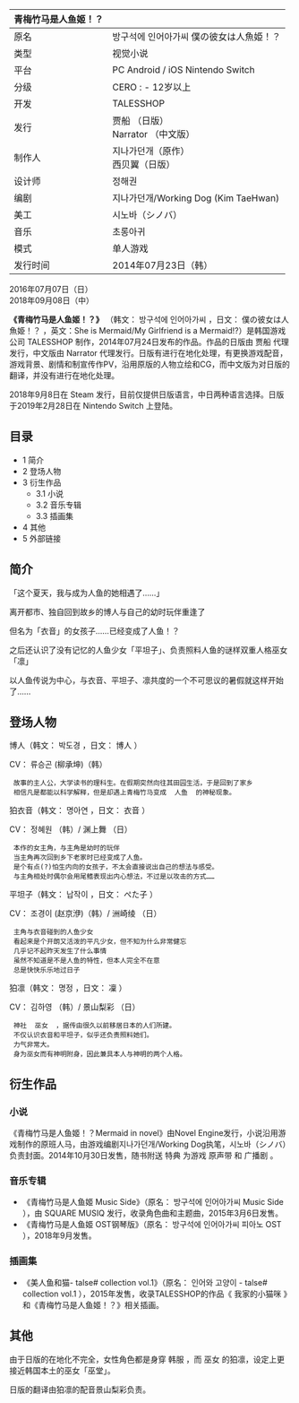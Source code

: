 |  青梅竹马是人鱼姬！？  ||
|---|---|
|原名  |  방구석에 인어아가씨  僕の彼女は人魚姫！？   |
|类型  |  视觉小说   |
|平台  |  PC  Android  /  iOS  Nintendo Switch   |
|分级  |    CERO  :    \- 12岁以上|
|开发  |  TALESSHOP   |
|发行  |  贾船  （日版）   <br>Narrator  （中文版）  |
|制作人  |  지나가던개（原作）   <br>西贝翼（日版）  |
|设计师  |  정해권   |
|编剧  |  지나가던개/Working Dog (Kim TaeHwan)   |
|美工  |  시노바（シノバ）   |
|音乐  |  초롱아귀   |
|模式  |  单人游戏   |
|发行时间  |  2014年07月23日（韩）   |
2016年07月07日（日）  
2018年09月08日（中）  
  
**《青梅竹马是人鱼姬！？》** （韩文：  방구석에 인어아가씨  ，日文：  僕の彼女は人魚姫！？  ，英文：She is Mermaid/My
Girlfriend is a Mermaid!?）是韩国游戏公司  TALESSHOP  制作，2014年07月24日发布的作品。作品的日版由  贾船
代理发行，中文版由  Narrator
代理发行。日版有进行在地化处理，有更换游戏配音，游戏背景、剧情和制宣传作PV，沿用原版的人物立绘和CG，而中文版为对日版的翻译，并没有进行在地化处理。

2018年9月8日在  Steam  发行，目前仅提供日版语言，中日两种语言选择。日版于2019年2月28日在  Nintendo Switch  上登陆。

##  目录

  * 1  简介 
  * 2  登场人物 
  * 3  衍生作品 
    * 3.1  小说 
    * 3.2  音乐专辑 
    * 3.3  插画集 
  * 4  其他 
  * 5  外部链接 

##  简介

「这个夏天，我与成为人鱼的她相遇了……」

离开都市、独自回到故乡的博人与自己的幼时玩伴重逢了

但名为「衣音」的女孩子……已经变成了人鱼！？

之后还认识了没有记忆的人鱼少女「平坦子」、负责照料人鱼的谜样双重人格巫女「凛」

以人鱼传说为中心，与衣音、平坦子、凛共度的一个不可思议的暑假就这样开始了……

##  登场人物

博人（韩文：  박도경  ，日文：  博人  ）

CV：  류승곤  (柳承坤)（韩）

     故事的主人公，大学读书的理科生。在假期突然向往其田园生活，于是回到了家乡 
     相信凡是都能以科学解释，但是却遇上青梅竹马变成  人鱼  的神秘现象。 

狛衣音（韩文：  명아연  ，日文：  衣音  ）

CV：  정혜원  （韩）/  渊上舞  （日）

     本作的女主角，与主角是幼时的玩伴 
     当主角再次回到乡下老家时已经变成了人鱼。 
     是个有点(?)怕生内向的女孩子，不太会直接说出自己的想法与感受。 
     与主角相处时偶尔会用尾鳍表现出内心想法，不过是以攻击的方式…… 

平坦子（韩文：  납작이  ，日文：  ぺた子  ）

CV：  조경이  (赵京洢)（韩）/  洲崎绫  （日）

     主角与衣音碰到的人鱼少女 
     看起来是个开朗又活泼的平凡少女，但不知为什么非常健忘 
     几乎记不起昨天发生了什么事情 
     虽然不知道是不是人鱼的特性，但本人完全不在意 
     总是快快乐乐地过日子 

狛凛（韩文：  명정  ，日文：  凜  ）

CV：  김하영  （韩）/  景山梨彩  （日）

     神社  巫女  ，据传由很久以前移居日本的人们所建。 
     不仅认识衣音和平坦子，似乎还负责照料她们。 
     力气非常大。 
     身为巫女而有神明附身，因此兼具本人与神明的两个人格。 

##  衍生作品

###  小说

《青梅竹马是人鱼姬！？Mermaid in novel》由Novel Engine发行，小说沿用游戏制作的原班人马，由游戏编剧지나가던개/Working
Dog执笔，시노바（シノバ）负责封面。2014年10月30日发售，随书附送  特典  为游戏  原声带  和  广播剧  。

###  音乐专辑

  * 《青梅竹马是人鱼姬 Music Side》（原名：  방구석에 인어아가씨 Music Side  ），由  SQUARE MUSIQ  发行，收录角色曲和主题曲，2015年3月6日发售。 
  * 《青梅竹马是人鱼姬 OST钢琴版》（原名：  방구석에 인어아가씨 피아노 OST  ），2018年9月发售。 

###  插画集

  * 《美人鱼和猫- talse# collection vol.1》（原名：  인어와 고양이 - talse# collection vol.1  ），2015年发售，收录TALESSHOP的作品《  我家的小猫咪  》和《青梅竹马是人鱼姬！？》相关插画。 

##  其他

由于日版的在地化不完全，女性角色都是身穿  韩服  ，而  巫女  的狛凛，设定上更接近韩国本土的巫女「巫堂」。

日版的翻译由狛凛的配音景山梨彩负责。